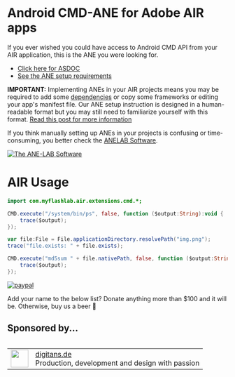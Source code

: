 # Android CMD-ANE for Adobe AIR apps

If you ever wished you could have access to Android CMD API from your AIR application, this is the ANE you were looking for.

* [Click here for ASDOC](http://myflashlab.github.io/asdoc/com/myflashlab/air/extensions/cmd/CMD.html)
* [See the ANE setup requirements](https://github.com/myflashlab/CMD-ANE/blob/master/src/ANE/extension.xml)

**IMPORTANT:** Implementing ANEs in your AIR projects means you may be required to add some [dependencies](https://github.com/myflashlab/common-dependencies-ANE) or copy some frameworks or editing your app's manifest file. Our ANE setup instruction is designed in a human-readable format but you may still need to familiarize yourself with this format. [Read this post for more information](https://www.myflashlabs.com/understanding-ane-setup-instruction/)

If you think manually setting up ANEs in your projects is confusing or time-consuming, you better check the [ANELAB Software](https://github.com/myflashlab/ANE-LAB/).

[![The ANE-LAB Software](https://www.myflashlabs.com/wp-content/uploads/2017/12/myflashlabs-ANE-LAB_features.jpg)](https://github.com/myflashlab/ANE-LAB/)

# AIR Usage #
```actionscript
import com.myflashlab.air.extensions.cmd.*;

CMD.execute("/system/bin/ps", false, function ($output:String):void {
	trace($output);
});

var file:File = File.applicationDirectory.resolvePath("img.png");
trace("file.exists: " + file.exists);

CMD.execute("md5sum " + file.nativePath, false, function ($output:String):void {
    trace($output);
});
```
 
[![paypal](https://www.paypalobjects.com/en_US/i/btn/btn_donateCC_LG.gif)](https://www.paypal.com/cgi-bin/webscr?cmd=_donations&business=payments@myflashlabs.com&lc=US&item_name=Donation+to+CMD+ANE&no_note=0&cn=&currency_code=USD&bn=PP-DonationsBF:btn_donateCC_LG.gif:NonHosted)

Add your name to the below list? Donate anything more than $100 and it will be. Otherwise, buy us a beer :beer:

## Sponsored by... ##
<table align="left">
    <tr>
        <td align="left"><img src="https://myflashlab.github.io/sponsors/digitans.de.jpg" width="40" height="40"></td>
        <td align="left"><a href="https://digitans.de">digitans.de</a><br>Production, development and design with passion</td>
    </tr>
</table>